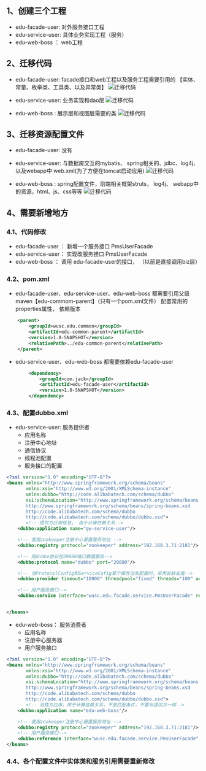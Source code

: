 ## 1、创建三个工程
- edu-facade-user: 对外服务接口工程
- edu-service-user: 具体业务实现工程（服务）
- edu-web-boss ： web工程

## 2、迁移代码
- edu-facade-user: facade接口和web工程以及服务工程需要引用的 【实体、常量、枚举类、工具类、以及异常类】
![迁移代码](img/facade_迁移代码.png)

- edu-service-user: 业务实现和dao层
![迁移代码](img/edu-service-user_迁移代码.png)

- edu-web-boss : 展示层和视图层需要的类
![迁移代码](img/edu-web-boss_迁移代码.png)

## 3、迁移资源配置文件

- edu-facade-user: 没有

- edu-service-user: 与数据库交互的mybatis、 spring相关的、jdbc、log4j、以及webapp中 web.xml(为了方便在tomcat启动应用)
![迁移代码](img/edu-service-user_迁移资源.png)

- edu-web-boss : spring配置文件，前端相关框架struts， log4j、 webapp中的资源，html、js、css等等
![迁移代码](img/edu-web-boss_迁移资源.png)

## 4、需要新增地方
### 4.1、代码修改
- edu-facade-user ： 新增一个服务接口  PmsUserFacade
- edu-service-user： 实现改服务接口 PmsUserFacade
- edu-web-boss ： 调用 edu-facade-user的接口， （以前是直接调用biz层）
### 4.2、pom.xml
- edu-facade-user、edu-service-user、edu-web-boss 都需要引用父级maven【edu-commom-parent】（只有一个pom.xml文件）
配置常用的properties属性， 依赖版本
```xml
    <parent>
        <groupId>wusc.edu.common</groupId>
        <artifactId>edu-common-parent</artifactId>
        <version>1.0-SNAPSHOT</version>
        <relativePath>../edu-common-parent</relativePath>
    </parent>
```
- edu-service-user、edu-web-boss 都需要依赖edu-facade-user
```xml
        <dependency>
            <groupId>com.jack</groupId>
            <artifactId>edu-facade-user</artifactId>
            <version>1.0-SNAPSHOT</version>
        </dependency>
```

### 4.3、配置dubbo.xml
- edu-service-user: 服务提供者
    - 应用名称
    - 注册中心地址
    - 通信协议
    - 线程池配置
    - 服务接口的配置

```xml
<?xml version="1.0" encoding="UTF-8"?>
<beans xmlns="http://www.springframework.org/schema/beans"
       xmlns:xsi="http://www.w3.org/2001/XMLSchema-instance"
       xmlns:dubbo="http://code.alibabatech.com/schema/dubbo"
       xsi:schemaLocation="http://www.springframework.org/schema/beans
       http://www.springframework.org/schema/beans/spring-beans.xsd
       http://code.alibabatech.com/schema/dubbo
       http://code.alibabatech.com/schema/dubbo/dubbo.xsd">
       <!-- 提供方应用信息， 用于计算依赖关系-->
    <dubbo:application name="gw-service-user"/>

    <!-- 使用zookeeper注册中心暴露服务地址 -->
    <dubbo:registry protocol="zookeeper" address="192.168.3.71:2181"/>

    <!-- 用dubbo协议在20880端口暴露服务-->
    <dubbo:protocol name="dubbo" port="20880"/>

    <!-- 当ProtocolConfig和ServiceCofig某个属性没有配置时，采用此缺省值-->
    <dubbo:provider timeout="10000" threadpool="fixed" threads="100" accepts="1000"/>

    <!-- 用户服务接口-->
    <dubbo:service interface="wusc.edu.facade.service.PmsUserFacade" ref="pmsUserFacade"/>


</beans>
```

- edu-web-boss： 服务消费者
    - 应用名称
    - 注册中心服务器
    - 用户服务接口

```xml
<?xml version="1.0" encoding="UTF-8"?>
<beans xmlns="http://www.springframework.org/schema/beans"
       xmlns:xsi="http://www.w3.org/2001/XMLSchema-instance"
       xmlns:dubbo="http://code.alibabatech.com/schema/dubbo"
       xsi:schemaLocation="http://www.springframework.org/schema/beans
       http://www.springframework.org/schema/beans/spring-beans.xsd
       http://code.alibabatech.com/schema/dubbo
       http://code.alibabatech.com/schema/dubbo/dubbo.xsd">
       <!-- 消费方应用，用于计算依赖关系，不是匹配条件，不要与提供方一样-->
    <dubbo:application name="edu-web-boss"/>

    <!-- 使用zookeeper注册中心暴露服务地址 -->
    <dubbo:registry protocol="zookeeper" address="192.168.3.71:2181"/>
    <!-- 用户服务接口-->
    <dubbo:reference interface="wusc.edu.facade.service.PmsUserFacade" id="pmsUserFacade" check="false"/>
</beans>
```
### 4.4、各个配置文件中实体类和服务引用需要重新修改
